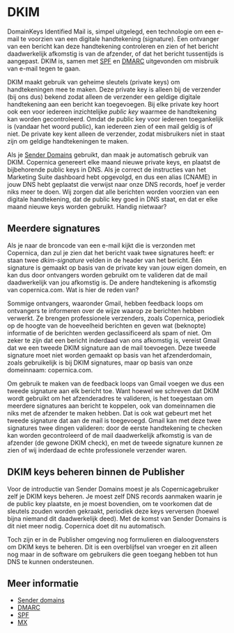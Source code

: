 # DKIM

DomainKeys Identified Mail is, simpel uitgelegd, een technologie om een 
e-mail te voorzien van een digitale handtekening (signature). Een ontvanger van
een bericht kan deze handtekening controleren en zien of het bericht daadwerkelijk 
afkomstig is van de afzender, of dat het bericht tussentijds is aangepast. 
DKIM is, samen met [SPF](spf) en [DMARC](dmarc) uitgevonden om misbruik van 
e-mail tegen te gaan.

DKIM maakt gebruik van geheime sleutels (private keys) om handtekeningen mee 
te maken. Deze private key is alleen bij de verzender (bij ons dus) bekend zodat 
alleen de verzender een geldige digitale handtekening aan een bericht kan 
toegevoegen. Bij elke private key hoort ook een voor iedereen inzichtelijke 
*public key* waarmee de handtekening kan worden gecontroleerd. Omdat de public key 
voor iedereen toegankelijk is (vandaar het woord public), kan iedereen zien 
of een mail geldig is of niet. De private key kent alleen de verzender, zodat 
misbruikers niet in staat zijn om geldige handtekeningen te maken.

Als je [Sender Domains](sender-domains) gebruikt, dan maak je automatisch gebruik
van DKIM. Copernica genereert elke maand nieuwe private keys, en plaatst de 
bijbehorende public keys in DNS. Als je correct de instructies van het 
Marketing Suite dashboard hebt opgevolgd, en dus een alias (CNAME) in jouw DNS
hebt geplaatst die verwijst naar onze DNS records, hoef je verder niks 
meer te doen. Wij zorgen dat alle berichten worden voorzien van een digitale 
handtekening, dat de public key goed in DNS staat, en dat er elke maand nieuwe 
keys worden gebruikt. Handig nietwaar?


## Meerdere signatures

Als je naar de broncode van een e-mail kijkt die is verzonden met Copernica, dan
zul je zien dat het bericht vaak twee signatures heeft: er staan twee 
*dkim-signature* velden in de header van het bericht. Eén signature is gemaakt 
op basis van de private key van jouw eigen domein, en kan dus door ontvangers 
worden gebruikt om te valideren dat de mail daadwerkelijk van jou afkomstig is. 
De andere handtekening is afkomstig van copernica.com. Wat is hier de reden van?

Sommige ontvangers, waaronder Gmail, hebben feedback loops om ontvangers te 
informeren over de wijze waarop ze berichten hebben verwerkt. Ze brengen 
professionele verzenders, zoals Copernica, periodiek op de hoogte van de hoeveelheid 
berichten en geven wat (beknopte) informatie of de berichten werden geclassificeerd 
als spam of niet. Om zeker te zijn dat een bericht inderdaad van ons afkomstig is, 
vereist Gmail dat we een tweede DKIM signature aan de mail toevoegen. Deze tweede 
signature moet niet worden gemaakt op basis van het afzenderdomain, zoals gebruikelijk 
is bij DKIM signatures, maar op basis van onze domeinnaam: copernica.com.

Om gebruik te maken van de feedback loops van Gmail voegen we dus een tweede
signature aan elk bericht toe. Want hoewel we schreven dat DKIM wordt
gebruikt om het afzenderadres te valideren, is het toegestaan om meerdere 
signatures aan bericht te koppelen, ook van domeinnamen die niks met de afzender
te maken hebben. Dat is ook wat gebeurt met het tweede signature dat aan de mail
is toegevoegd. Gmail kan met deze twee signatures twee dingen valideren: door 
de eerste handtekening te checken kan worden gecontroleerd of de mail daadwerkelijk
afkomstig is van de afzender (de gewone DKIM check), en met de tweede signature 
kunnen ze zien of wij inderdaad de echte professionele verzender waren.

## DKIM keys beheren binnen de Publisher

Voor de introductie van Sender Domains moest je als Copernicagebruiker zelf je 
DKIM keys beheren. Je moest zelf DNS records aanmaken waarin je de public
key plaatste, en je moest bovendien, om te voorkomen dat de sleutels zouden
worden gekraakt, periodiek deze keys verversen (hoewel bijna niemand dit 
daadwerkelijk deed). Met de komst van Sender Domains is dit niet meer nodig.
Copernica doet dit nu automatisch.

Toch zijn er in de Publisher omgeving nog formulieren en dialoogvensters om 
DKIM keys te beheren. Dit is een overblijfsel van vroeger en zit alleen nog 
maar in de software om gebruikers die geen toegang hebben tot hun DNS te kunnen 
ondersteunen.

## Meer informatie

* [Sender domains](./sender-domains)
* [DMARC](./dmarc)
* [SPF](./spf)
* [MX](./mx)
